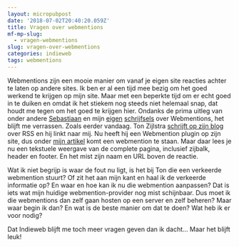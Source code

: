 ```yaml
---
layout: micropubpost
date: '2018-07-02T20:40:20.059Z'
title: Vragen over webmentions
mf-mp-slug:
  - vragen-webmentions
slug: vragen-over-webmentions
categories: indieweb
tags: webmentions
---
```

Webmentions zijn een mooie manier om vanaf je eigen site reacties achter te laten op andere sites. Ik ben er al een tijd mee bezig om het goed werkend te krijgen op mijn site. Maar met een beperkte tijd om er echt goed in te duiken en omdat ik het stiekem nog steeds niet helemaal snap, dat houdt me tegen om het goed te krijgen hier. Ondanks de prima uitleg van onder andere [Sebastiaan](https://seblog.nl/2018/05/09/5/de-magie-van-webmentions) en mijn [eigen](http://diggingthedigital.com/webmentions/) [schrijfsels](http://diggingthedigital.com/GDPR-en-het-Indieweb-deel-3-Webmentions/) over Webmentions, het blijft me verrassen. Zoals eerder vandaag. Ton Zijlstra [schrijft op zijn blog](https://www.zylstra.org/blog/2018/07/how-do-you-read-rss/) over RSS en hij linkt naar mij. Nu heeft hij een Webmention plugin op zijn site, dus onder [mijn artikel](http://diggingthedigital.com/Google-Reader/) komt een webmention te staan. Maar daar lees je nu een tekstuele weergave van de complete pagina, inclusief zijbalk, header en footer. En het mist zijn naam en URL boven de reactie.

Wat ik niet begrijp is waar de fout nu ligt, is het bij Ton die een verkeerde webmention stuurt? Of zit het aan mijn kant en haal ik de verkeerde informatie op? En waar en hoe kan ik nu die webmention aanpassen? Dat is iets wat mijn huidige webmention-provider nog mist schijnbaar. Dus moet ik die webmentions dan zelf gaan hosten op een server en zelf beheren? Maar waar begin ik dan? En wat is de beste manier om dat te doen? Wat heb ik er voor nodig?

Dat Indieweb blijft me toch meer vragen geven dan ik dacht... Maar het blijft leuk!

